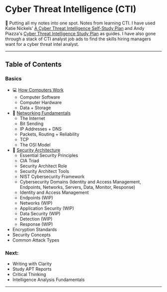 # Cyber Threat Intelligence (CTI)

🚧 Putting all my notes into one spot. Notes from learning CTI. I have used Katie Nickels' [A Cyber Threat Intelligence Self-Study Plan](https://medium.com/katies-five-cents/a-cyber-threat-intelligence-self-study-plan-part-1-968b5a8daf9a) and Andy Piazza's [Cyber Threat Intelligence Study Plan](https://klrgrz.medium.com/cyber-threat-intelligence-study-plan-c60484d319cb) as guides. I have also gone through a stack of CTI analyst job ads to find the skills hiring managers want for a cyber threat intel analyst.

___________________________

## Table of Contents

### Basics
  * 💻 [How Computers Work](https://github.com/thequietlife/CTI-101/blob/ca3cadef9b37ead345df7ba0cc789fd69224e3a1/assets/how%20computers%20work.md)
      - Computer Software
      - Computer Hardware
      - Data + Storage
  * 🍰 [Networking Fundamentals](https://github.com/thequietlife/CTI-101/blob/ca3cadef9b37ead345df7ba0cc789fd69224e3a1/assets/networking%20fundamentals.md)
      - The Internet
      - Bit Sending
      - IP Addresses + DNS
      - Packets, Routing + Reliability
      - TCP
      - The OSI Model  
  * 📐 [Security Architecture](https://github.com/thequietlife/CTI-101/blob/39ed5c188ba7da7006cfd830b4163d45a5996321/assets/security%20architecture.md)
      - Essential Security Principles
      - CIA Triad
      - Security Architect Role
      - Security Architect Tools
      - NIST Cybersecurity Framework
      - Cybersecurity Domains (Identity and Access Management, Endpoints, Networks, Servers, Data, Monitor, Response)
      - Identity and Access Management
      - Endpoints (WIP)
      - Networks (WIP)
      - Application Security (WIP)
      - Data Security (WIP)
      - Detection (WIP)
      - Response (WIP)
  * Encryption Standards
  * Security Concepts
  * Common Attack Types
  
### Next:
* Writing with Clarity
* Study APT Reports
* Critical Thinking
* Intelligence Analysis Fundamentals

____________________________

